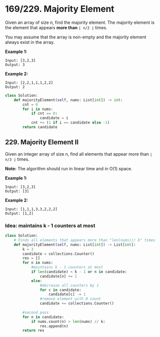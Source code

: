 # 169/229. Majority Element

Given an array of size n, find the majority element. The majority element is the element that appears **more than** `⌊ n/2 ⌋` times.

You may assume that the array is non-empty and the majority element always exist in the array.

**Example 1:**

```text
Input: [3,2,3]
Output: 3
```

**Example 2:**

```text
Input: [2,2,1,1,1,2,2]
Output: 2
```

```python
class Solution:
    def majorityElement(self, nums: List[int]) -> int:
        cnt = 0
        for i in nums:
            if cnt == 0:
                candidate = i
            cnt += (1 if i == candidate else -1)         
        return candidate       
```

## 229. Majority Element II

Given an integer array of size n, find all elements that appear more than `⌊ n/3 ⌋` times.

**Note:** The algorithm should run in linear time and in O\(1\) space.

**Example 1:**

```text
Input: [3,2,3]
Output: [3]
```

**Example 2:**

```text
Input: [1,1,1,3,3,2,2,2]
Output: [1,2]
```

### Idea: maintains k - 1 counters at most

```python
class Solution:
    # Finds all elements that appears more than "len(nums)// k" times
    def majorityElement(self, nums: List[int]) -> List[int]:
        k = 3
        candidate = collections.Counter()
        res = []
        for n in nums:
            #maintains k - 1 counters at most
            if len(candidate) < k - 1 or n in candidate:
                candidate[n] += 1
            else:
                #decrease all counters by 1
                for c in candidate:
                    candidate[c] -= 1
                #remove element with 0 count
                candidate += collections.Counter()
                
        #second pass
        for n in candidate:
            if nums.count(n) > len(nums) // k:
                res.append(n)
        return res
```


